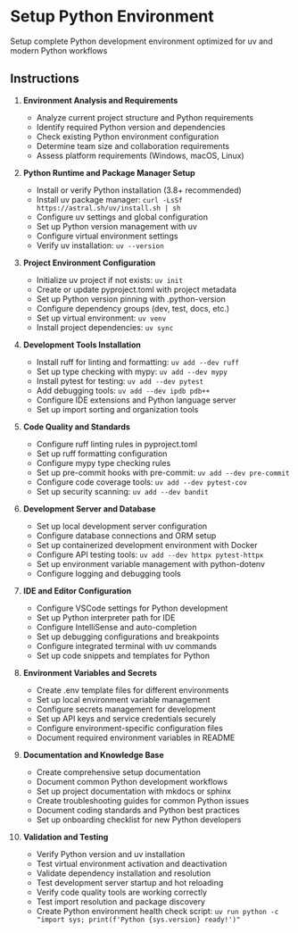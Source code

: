 # Setup Python Environment

Setup complete Python development environment optimized for uv and modern Python workflows

## Instructions

1. **Environment Analysis and Requirements**
   - Analyze current project structure and Python requirements
   - Identify required Python version and dependencies
   - Check existing Python environment configuration
   - Determine team size and collaboration requirements
   - Assess platform requirements (Windows, macOS, Linux)

2. **Python Runtime and Package Manager Setup**
   - Install or verify Python installation (3.8+ recommended)
   - Install uv package manager: `curl -LsSf https://astral.sh/uv/install.sh | sh`
   - Configure uv settings and global configuration
   - Set up Python version management with uv
   - Configure virtual environment settings
   - Verify uv installation: `uv --version`

3. **Project Environment Configuration**
   - Initialize uv project if not exists: `uv init`
   - Create or update pyproject.toml with project metadata
   - Set up Python version pinning with .python-version
   - Configure dependency groups (dev, test, docs, etc.)
   - Set up virtual environment: `uv venv`
   - Install project dependencies: `uv sync`

4. **Development Tools Installation**
   - Install ruff for linting and formatting: `uv add --dev ruff`
   - Set up type checking with mypy: `uv add --dev mypy`
   - Install pytest for testing: `uv add --dev pytest`
   - Add debugging tools: `uv add --dev ipdb pdb++`
   - Configure IDE extensions and Python language server
   - Set up import sorting and organization tools

5. **Code Quality and Standards**
   - Configure ruff linting rules in pyproject.toml
   - Set up ruff formatting configuration
   - Configure mypy type checking rules
   - Set up pre-commit hooks with pre-commit: `uv add --dev pre-commit`
   - Configure code coverage tools: `uv add --dev pytest-cov`
   - Set up security scanning: `uv add --dev bandit`

6. **Development Server and Database**
   - Set up local development server configuration
   - Configure database connections and ORM setup
   - Set up containerized development environment with Docker
   - Configure API testing tools: `uv add --dev httpx pytest-httpx`
   - Set up environment variable management with python-dotenv
   - Configure logging and debugging tools

7. **IDE and Editor Configuration**
   - Configure VSCode settings for Python development
   - Set up Python interpreter path for IDE
   - Configure IntelliSense and auto-completion
   - Set up debugging configurations and breakpoints
   - Configure integrated terminal with uv commands
   - Set up code snippets and templates for Python

8. **Environment Variables and Secrets**
   - Create .env template files for different environments
   - Set up local environment variable management
   - Configure secrets management for development
   - Set up API keys and service credentials securely
   - Configure environment-specific configuration files
   - Document required environment variables in README

9. **Documentation and Knowledge Base**
   - Create comprehensive setup documentation
   - Document common Python development workflows
   - Set up project documentation with mkdocs or sphinx
   - Create troubleshooting guides for common Python issues
   - Document coding standards and Python best practices
   - Set up onboarding checklist for new Python developers

10. **Validation and Testing**
    - Verify Python version and uv installation
    - Test virtual environment activation and deactivation
    - Validate dependency installation and resolution
    - Test development server startup and hot reloading
    - Verify code quality tools are working correctly
    - Test import resolution and package discovery
    - Create Python environment health check script: `uv run python -c "import sys; print(f'Python {sys.version} ready!')"`
